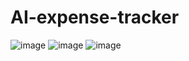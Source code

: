 # AI-expense-tracker


![image](https://github.com/user-attachments/assets/03f139b5-f63f-4433-8e0c-8cb8ea983e29)
![image](https://github.com/user-attachments/assets/32df0a9d-5455-49af-bf01-26284962786f)
![image](https://github.com/user-attachments/assets/414427e4-9c92-48f9-ab60-241358e35840)

